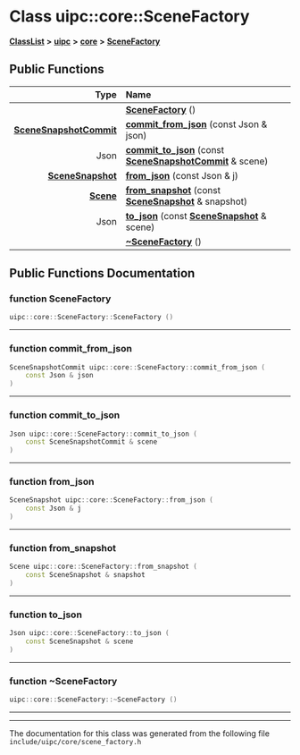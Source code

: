 

# Class uipc::core::SceneFactory



[**ClassList**](annotated.md) **>** [**uipc**](namespaceuipc.md) **>** [**core**](namespaceuipc_1_1core.md) **>** [**SceneFactory**](classuipc_1_1core_1_1_scene_factory.md)










































## Public Functions

| Type | Name |
| ---: | :--- |
|   | [**SceneFactory**](#function-scenefactory) () <br> |
|  [**SceneSnapshotCommit**](classuipc_1_1core_1_1_scene_snapshot_commit.md) | [**commit\_from\_json**](#function-commit_from_json) (const Json & json) <br> |
|  Json | [**commit\_to\_json**](#function-commit_to_json) (const [**SceneSnapshotCommit**](classuipc_1_1core_1_1_scene_snapshot_commit.md) & scene) <br> |
|  [**SceneSnapshot**](classuipc_1_1core_1_1_scene_snapshot.md) | [**from\_json**](#function-from_json) (const Json & j) <br> |
|  [**Scene**](classuipc_1_1core_1_1_scene.md) | [**from\_snapshot**](#function-from_snapshot) (const [**SceneSnapshot**](classuipc_1_1core_1_1_scene_snapshot.md) & snapshot) <br> |
|  Json | [**to\_json**](#function-to_json) (const [**SceneSnapshot**](classuipc_1_1core_1_1_scene_snapshot.md) & scene) <br> |
|   | [**~SceneFactory**](#function-scenefactory) () <br> |




























## Public Functions Documentation




### function SceneFactory 

```C++
uipc::core::SceneFactory::SceneFactory () 
```




<hr>



### function commit\_from\_json 

```C++
SceneSnapshotCommit uipc::core::SceneFactory::commit_from_json (
    const Json & json
) 
```




<hr>



### function commit\_to\_json 

```C++
Json uipc::core::SceneFactory::commit_to_json (
    const SceneSnapshotCommit & scene
) 
```




<hr>



### function from\_json 

```C++
SceneSnapshot uipc::core::SceneFactory::from_json (
    const Json & j
) 
```




<hr>



### function from\_snapshot 

```C++
Scene uipc::core::SceneFactory::from_snapshot (
    const SceneSnapshot & snapshot
) 
```




<hr>



### function to\_json 

```C++
Json uipc::core::SceneFactory::to_json (
    const SceneSnapshot & scene
) 
```




<hr>



### function ~SceneFactory 

```C++
uipc::core::SceneFactory::~SceneFactory () 
```




<hr>

------------------------------
The documentation for this class was generated from the following file `include/uipc/core/scene_factory.h`


